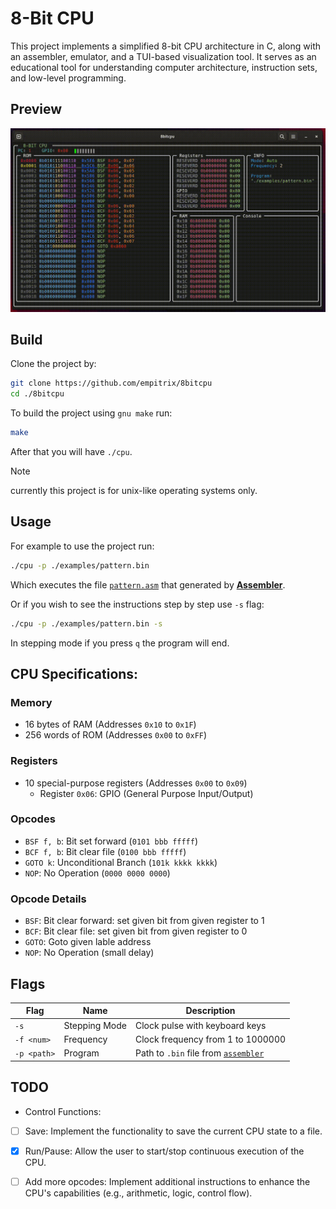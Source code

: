 # 8-Bit CPU
This project implements a simplified 8-bit CPU architecture in C, along with an assembler, emulator, and a TUI-based visualization tool. It serves as an educational tool for understanding computer architecture, instruction sets, and low-level programming.

## Preview
![8bitcpu](./assets/clip.gif)


## Build
Clone the project by:
```bash
git clone https://github.com/empitrix/8bitcpu
cd ./8bitcpu
```

To build the project using `gnu make` run:
```bash
make
```
After that you will have `./cpu`.

> [!NOTE]
> currently this project is for unix-like operating systems only.


## Usage
For example to use the project run:
```bash
./cpu -p ./examples/pattern.bin
```

Which executes the file [`pattern.asm`](https://github.com/Empitrix/assembler/blob/master/examples/pattern.asm) that generated by [**Assembler**](https://github.com/Empitrix/assembler).

Or if you wish to see the instructions step by step use `-s` flag:
```bash
./cpu -p ./examples/pattern.bin -s
```
In stepping mode if you press `q` the program will end.


## CPU Specifications:
### Memory
- 16 bytes of RAM (Addresses `0x10` to `0x1F`)
- 256 words of ROM (Addresses `0x00` to `0xFF`)

### Registers
- 10 special-purpose registers (Addresses `0x00` to `0x09`)
  - Register `0x06`: GPIO (General Purpose Input/Output)

### Opcodes
- `BSF f, b`: Bit set forward (`0101 bbb fffff`)
- `BCF f, b`: Bit clear file (`0100 bbb fffff`)
- `GOTO k`: Unconditional Branch (`101k kkkk kkkk`)
- `NOP`: No Operation (`0000 0000 0000`)

### Opcode Details
- `BSF`: Bit clear forward: set given bit from given register to 1
- `BCF`: Bit clear file: set given bit from given register to 0
- `GOTO`: Goto given lable address
- `NOP`: No Operation (small delay)


## Flags
| Flag        | Name          | Description                       |
|-------------|---------------|-----------------------------------|
| `-s`        | Stepping Mode | Clock pulse with keyboard keys    |
| `-f <num>`  | Frequency     | Clock frequency from 1 to 1000000 |
| `-p <path>` | Program       | Path to `.bin` file from [`assembler`](https://github.com/empitrix/assembler) |


## TODO
* Control Functions:
- [ ] Save: Implement the functionality to save the current CPU state to a file.
- [x] Run/Pause: Allow the user to start/stop continuous execution of the CPU.
- [ ] Add more opcodes: Implement additional instructions to enhance the CPU's capabilities (e.g., arithmetic, logic, control flow).

